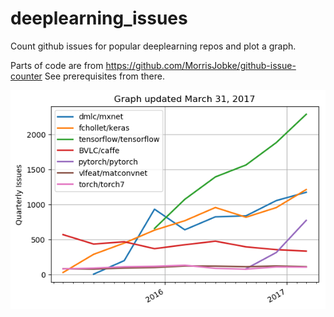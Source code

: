 # deeplearning_issues
Count github issues for popular deeplearning repos and plot a graph.

Parts of code are from https://github.com/MorrisJobke/github-issue-counter
See prerequisites from there.

![issues](deeplearning_issues.png)
